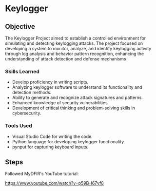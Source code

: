 # Keylogger

## Objective
The Keylogger Project aimed to establish a controlled environment for simulating and detecting keylogging attacks. The project focused on developing a system to monitor, analyze, and identify keylogging activity through log analysis and behavior pattern recognition, enhancing the understanding of attack detection and defense mechanisms

### Skills Learned

- Develop proficiency in writing scripts.
- Analyzing keylogger software to understand its functionality and detection methods.
- Ability to generate and recognize attack signatures and patterns.
- Enhanced knowledge of security vulnerabilities.
- Development of critical thinking and problem-solving skills in cybersecurity.

### Tools Used

- Visual Studio Code for writing the code.
- Python language for developing keylogger functionality.
- pynput for capturing keyboard inputs.

## Steps
Followed MyDFIR's YouTube tutorial:

https://www.youtube.com/watch?v=p59B-I67yf8
